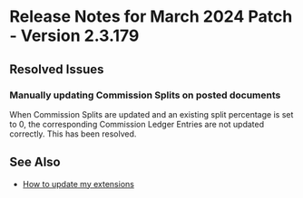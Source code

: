 # Release Notes for March 2024 Patch - Version 2.3.179

## Resolved Issues

### Manually updating Commission Splits on posted documents

When Commission Splits are updated and an existing split percentage is set to 0, the corresponding Commission Ledger Entries are not updated correctly. This has been resolved.

## See Also

- [How to update my extensions](../faq-index.md#i-want-to-update-my-version-of-nav-x-commission-management)
